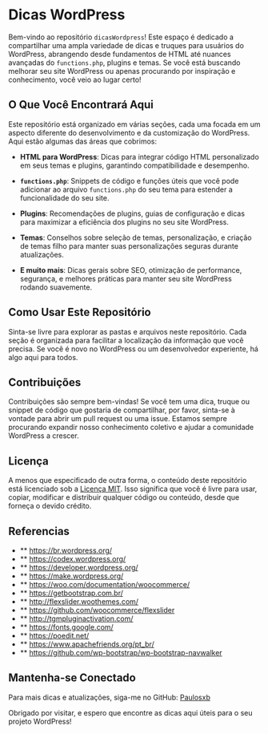 # Dicas WordPress

Bem-vindo ao repositório `dicasWordpress`! Este espaço é dedicado a compartilhar uma ampla variedade de dicas e truques para usuários do WordPress, abrangendo desde fundamentos de HTML até nuances avançadas do `functions.php`, plugins e temas. Se você está buscando melhorar seu site WordPress ou apenas procurando por inspiração e conhecimento, você veio ao lugar certo!

## O Que Você Encontrará Aqui

Este repositório está organizado em várias seções, cada uma focada em um aspecto diferente do desenvolvimento e da customização do WordPress. Aqui estão algumas das áreas que cobrimos:

- **HTML para WordPress**: Dicas para integrar código HTML personalizado em seus temas e plugins, garantindo compatibilidade e desempenho.

- **`functions.php`**: Snippets de código e funções úteis que você pode adicionar ao arquivo `functions.php` do seu tema para estender a funcionalidade do seu site.

- **Plugins**: Recomendações de plugins, guias de configuração e dicas para maximizar a eficiência dos plugins no seu site WordPress.

- **Temas**: Conselhos sobre seleção de temas, personalização, e criação de temas filho para manter suas personalizações seguras durante atualizações.

- **E muito mais**: Dicas gerais sobre SEO, otimização de performance, segurança, e melhores práticas para manter seu site WordPress rodando suavemente.

## Como Usar Este Repositório

Sinta-se livre para explorar as pastas e arquivos neste repositório. Cada seção é organizada para facilitar a localização da informação que você precisa. Se você é novo no WordPress ou um desenvolvedor experiente, há algo aqui para todos.

## Contribuições

Contribuições são sempre bem-vindas! Se você tem uma dica, truque ou snippet de código que gostaria de compartilhar, por favor, sinta-se à vontade para abrir um pull request ou uma issue. Estamos sempre procurando expandir nosso conhecimento coletivo e ajudar a comunidade WordPress a crescer.

## Licença

A menos que especificado de outra forma, o conteúdo deste repositório está licenciado sob a [Licença MIT](LICENSE). Isso significa que você é livre para usar, copiar, modificar e distribuir qualquer código ou conteúdo, desde que forneça o devido crédito.

## Referencias 
- ** https://br.wordpress.org/
- ** https://codex.wordpress.org/
- ** https://developer.wordpress.org/
- ** https://make.wordpress.org/
- ** https://woo.com/documentation/woocommerce/
- ** https://getbootstrap.com.br/
- ** http://flexslider.woothemes.com/
- ** https://github.com/woocommerce/flexslider
- ** http://tgmpluginactivation.com/
- ** https://fonts.google.com/
- ** https://poedit.net/
- ** https://www.apachefriends.org/pt_br/
- ** https://github.com/wp-bootstrap/wp-bootstrap-navwalker

## Mantenha-se Conectado

Para mais dicas e atualizações, siga-me no GitHub: [Paulosxb](https://github.com/Paulosxb)

Obrigado por visitar, e espero que encontre as dicas aqui úteis para o seu projeto WordPress!
